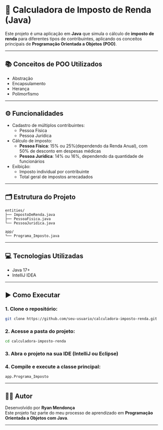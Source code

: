 # 🧮 Calculadora de Imposto de Renda (Java)

Este projeto é uma aplicação em **Java** que simula o cálculo de **imposto de renda** para diferentes tipos de contribuintes, aplicando os conceitos principais de **Programação Orientada a Objetos (POO)**.

---

## 📚 Conceitos de POO Utilizados

- Abstração  
- Encapsulamento  
- Herança  
- Polimorfismo  

---

## ⚙️ Funcionalidades

- Cadastro de múltiplos contribuintes:
  - Pessoa Física
  - Pessoa Jurídica
- Cálculo de imposto:
  - **Pessoa Física**: 15% ou 25%(dependendo da Renda Anual), com 50% de desconto em despesas médicas
  - **Pessoa Jurídica**: 14% ou 16%, dependendo da quantidade de funcionários
- Exibição:
  - Imposto individual por contribuinte
  - Total geral de impostos arrecadados

---

## 🗂 Estrutura do Projeto

```
entities/
├── ImpostoDeRenda.java
├── PessoaFisica.java
└── PessoaJuridica.java

app/
└── Programa_Imposto.java
```

---

## 💻 Tecnologias Utilizadas

- Java 17+
- IntelliJ IDEA 

---

## ▶️ Como Executar

### 1. Clone o repositório:
```bash
git clone https://github.com/seu-usuario/calculadora-imposto-renda.git
```

### 2. Acesse a pasta do projeto:
```bash
cd calculadora-imposto-renda
```

### 3. Abra o projeto na sua IDE (IntelliJ ou Eclipse)

### 4. Compile e execute a classe principal:
```
app.Programa_Imposto
```

---

## 👨‍💻 Autor

Desenvolvido por **Ryan Mendonça**  
Este projeto faz parte do meu processo de aprendizado em **Programação Orientada a Objetos com Java**.

---




